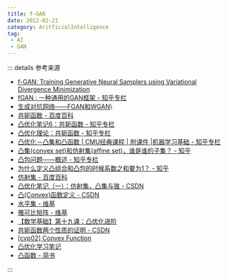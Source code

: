 ```yaml
---
title: f-GAN
date: 2022-02-21
category: AritficialIntelligence
tag:
 - AI
 - GAN
---
```

::: details 参考来源

- [f-GAN: Training Generative Neural Samplers using Variational Divergence Minimization](https://arxiv.org/abs/1606.00709)
- [fGAN : 一种通用的GAN框架 - 知乎专栏](https://zhuanlan.zhihu.com/p/54909858)
- [生成对抗网络——FGAN和WGAN](https://alberthg.github.io/2018/05/13/wgan/)\
- [共轭函数 - 百度百科](https://baike.baidu.com/item/%E5%85%B1%E8%BD%AD%E5%87%BD%E6%95%B0/12576746)
- [凸优化笔记6：共轭函数 - 知乎专栏](https://zhuanlan.zhihu.com/p/131601201)
- [凸优化理论：共轭函数 - 知乎专栏](https://zhuanlan.zhihu.com/p/265522736)
- [凸优化－凸集和凸函数 | CMU经典课程 | 附课件 |机器学习基础 - 知乎专栏](https://zhuanlan.zhihu.com/p/35654834)
- [凸集(convex set)和仿射集(affine set)，谁是谁的子集？ - 知乎](https://www.zhihu.com/question/22799760)
- [凸包问题——概述 - 知乎专栏](https://zhuanlan.zhihu.com/p/158043191)
- [为什么定义凸组合和凸包的时候系数之和要为1？ - 知乎](https://www.zhihu.com/question/434605916/answer/1624800523)
- [仿射集 - 百度百科](https://baike.baidu.com/item/%E4%BB%BF%E5%B0%84%E9%9B%86/18999655)
- [凸优化笔记（一）：仿射集，凸集与锥 - CSDN](https://blog.csdn.net/xierhacker/article/details/61415747)
- [凸(Convex)函数定义 - CSDN](https://blog.csdn.net/rtygbwwwerr/article/details/78891506)
- [水平集 - 维基](https://zh.wikipedia.org/wiki/%E6%B0%B4%E5%B9%B3%E9%9B%86)
- [雅可比矩阵 - 维基](https://zh.wikipedia.org/wiki/%E9%9B%85%E5%8F%AF%E6%AF%94%E7%9F%A9%E9%98%B5#%E9%9B%85%E5%8F%AF%E6%AF%94%E8%A1%8C%E5%88%97%E5%BC%8F)
- [【数学基础】第十九课：凸优化进阶](http://shichaoxin.com/2021/04/11/%E6%95%B0%E5%AD%A6%E5%9F%BA%E7%A1%80-%E7%AC%AC%E5%8D%81%E4%B9%9D%E8%AF%BE-%E5%87%B8%E4%BC%98%E5%8C%96%E8%BF%9B%E9%98%B6/)
- [共轭函数两个性质的证明 - CSDN](https://blog.csdn.net/weixin_42258608/article/details/87610618)
- [[cvp02] Convex Function](https://louisyzk.github.io/notes/2019/11/25/CVP02-Convex-Function)
- [凸优化学习笔记](https://msgsxj.cn/2018/02/23/%E5%87%B8%E4%BC%98%E5%8C%96%E5%AD%A6%E4%B9%A0%E7%AC%94%E8%AE%B0/)
- [凸函数 - 简书](https://www.jianshu.com/p/0dcf58715b2b)

:::
